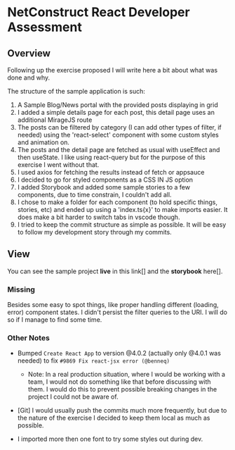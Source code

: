 # NetConstruct React Developer Assessment

## Overview

Following up the exercise proposed I will write here a bit about what was done and why.

The structure of the sample application is such:

1. A Sample Blog/News portal with the provided posts displaying in grid
2. I added a simple details page for each post, this detail page uses an additional MirageJS route
3. The posts can be filtered by category (I can add other types of filter, if needed) using the 'react-select' component with some custom styles and animation on.
4. The posts and the detail page are fetched as usual with useEffect and then useState. I like using react-query but for the purpose of this exercise I went without that.
5. I used axios for fetching the results instead of fetch or appsauce
6. I decided to go for styled components as a CSS IN JS option
7. I added Storybook and added some sample stories to a few components, due to time constrain, I couldn't add all.
8. I chose to make a folder for each component (to hold specific things, stories, etc) and ended up using a 'index.ts{x}' to make imports easier. It does make a bit harder to switch tabs in vscode though.  
9. I tried to keep the commit structure as simple as possible. It will be easy to follow my development story through my commits.
## View

You can see the sample project **live** in this link[] and the **storybook** here[].
### Missing

Besides some easy to spot things, like proper handling different (loading, error) component states. I didn't persist the filter queries to the URI. I will do so if I manage to find some time.


### Other Notes

* Bumped `Create React App` to version @4.0.2 (actually only @4.0.1 was needed) to fix `#9869 Fix react-jsx error (@benneq)`
    * Note: In a real production situation, where I would be working with a team,  I would not do something like that before discussing with them. I would do this to prevent possible breaking changes in the project I could not be aware of.

* [Git] I would usually push the commits much more frequently, but due to the nature of the exercise I decided to keep them local as much as possible.

* I imported more then one font to try some styles out during dev.